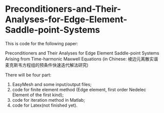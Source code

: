 # Preconditioners-and-Their-Analyses-for-Edge-Element-Saddle-point-Systems
This is code for the following paper:

Preconditioners and Their Analyses
for Edge Element Saddle-point Systems  Arising from 
Time-harmonic Maxwell Equations
(in Chinese:
棱边元离散实谐麦克斯韦方程组的预条件快速迭代解法研究)


There will be four part:
1) EasyMesh and some input/output files;
2) code for finite element method (Edge element, first order Nedelec Element of the first kind);
3) code for iteration method in Matlab;
4) code for Latex(not finished yet).
